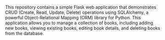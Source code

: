This repository contains a simple Flask web application that demonstrates CRUD (Create, Read, Update, Delete) operations using SQLAlchemy, a powerful Object-Relational Mapping (ORM) library for Python. This application allows you to manage a collection of books, including adding new books, viewing existing books, editing book details, and deleting books from the database.